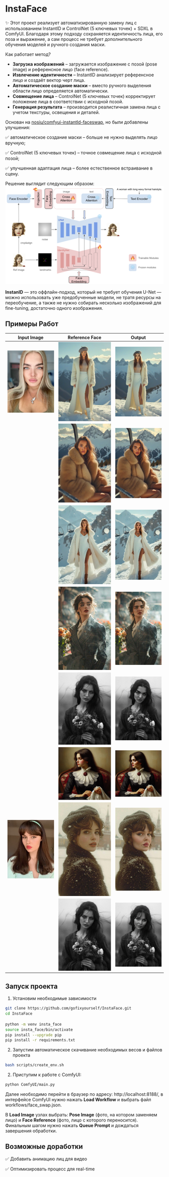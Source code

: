 # InstaFace
✨ Этот проект реализует автоматизированную замену лиц с использованием InstantID и ControlNet (5 ключевых точек) + SDXL в ComfyUI.
Благодаря этому подходу сохраняется идентичность лица, его поза и выражение, а сам процесс не требует дополнительного обучения моделей и ручного создания маски.

Как работает метод?
* **Загрузка изображений** – загружается изображение с позой (pose image) и референсное лицо (face reference).
* **Извлечение идентичности** – InstantID анализирует референсное лицо и создаёт вектор черт лица.
* **Автоматическое создание маски** – вместо ручного выделения области лицо определяется автоматически.
* **Совмещение лица** – ControlNet (5 ключевых точек) корректирует положение лица в соответствии с исходной позой.
* **Генерация результата** – производится реалистичная замена лица с учетом текстуры, освещения и деталей.

Основан на [nosiu/comfyui-instantId-faceswap](https://github.com/nosiu/comfyui-instantId-faceswap), но были добавлены улучшения:

✅ автоматическое создание маски – больше не нужно выделять лицо вручную;

✅ ControlNet (5 ключевых точек) – точное совмещение лица с исходной позой;

✅ улучшенная адаптация лица – более естественное встраивание в сцену.

Решение выглядит следующим образом: 
![Pipeline](assets/pipeline.jpg) 


**InstanID** — это оффлайн-подход, который не требует обучения U-Net — можно использовать уже предобученные модели, не тратя ресурсы на переобучение, а также не нужно собирать несколько изображений для fine-tuning, достаточно одного изображения.

## Примеры Работ
| Input Image  | Reference Face | Output |
|-------------|--------------|--------|
| ![Before](assets/input_1.jpg) | ![Ref](assets/reference_1.jpg) | ![After](assets/output_1.png) |
|| ![Ref](assets/reference_2.jpg) | ![After](assets/output_2.png) |
|| ![Ref](assets/reference_3.jpg) | ![After](assets/output_3.png) |
|| ![Ref](assets/reference_4.jpg) | ![After](assets/output_4.png) |
|| ![Ref](assets/reference_5.jpg) | ![After](assets/output_5.png) |
|| ![Ref](assets/reference_6.jpg) | ![After](assets/output_6.png) |
|![Before](assets/input_2.jpg) | ![Ref](assets/reference_7.jpg) | ![After](assets/output_7_2.png) |
|| ![Ref](assets/reference_5.jpg) | ![After](assets/output_5_2.png) |

## Запуск проекта
1. Установим необходимые зависимости
```bash
git clone https://github.com/gofixyourself/InstaFace.git 
cd InstaFace

python -m venv insta_face
source insta_face/bin/activate
pip install --upgrade pip
pip install -r requirements.txt
```

2. Запустим автоматическое скачивание необходимых весов и файлов проекта
```bash
bash scripts/create_env.sh
```

2. Приступим к работе с ComfyUI:
```bash
python ComfyUI/main.py
```
Далее необходимо перейти в браузер по адресу: http://localhost:8188/,
в интерфейсе ComfyUI нужно нажать **Load Workflow** и выбрать файл workflows/face_swap.json. 

В **Load Image** узлах выбрать:
**Pose Image**  (фото, на котором заменяем лицо) и
**Face Reference** (фото, лицо с которого переносится). Финальным шагом нужно нажать **Queue Prompt** и дождаться завершения обработки.

## Возможные доработки
✅ Добавить анимацию лиц для видео

✅ Оптимизировать процесс для real-time